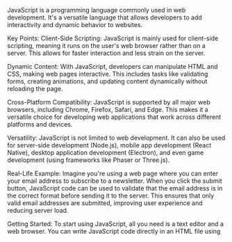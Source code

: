 JavaScript is a programming language commonly used in web development. It's a versatile language that allows developers to add interactivity and dynamic behavior to websites.

Key Points:
Client-Side Scripting: JavaScript is mainly used for client-side scripting, meaning it runs on the user's web browser rather than on a server. This allows for faster interaction and less strain on the server.

Dynamic Content: With JavaScript, developers can manipulate HTML and CSS, making web pages interactive. This includes tasks like validating forms, creating animations, and updating content dynamically without reloading the page.

Cross-Platform Compatibility: JavaScript is supported by all major web browsers, including Chrome, Firefox, Safari, and Edge. This makes it a versatile choice for developing web applications that work across different platforms and devices.

Versatility: JavaScript is not limited to web development. It can also be used for server-side development (Node.js), mobile app development (React Native), desktop application development (Electron), and even game development (using frameworks like Phaser or Three.js).

Real-Life Example:
Imagine you're using a web page where you can enter your email address to subscribe to a newsletter. When you click the submit button, JavaScript code can be used to validate that the email address is in the correct format before sending it to the server. This ensures that only valid email addresses are submitted, improving user experience and reducing server load.

Getting Started:
To start using JavaScript, all you need is a text editor and a web browser. You can write JavaScript code directly in an HTML file using <script> tags, or you can create separate .js files and link them to your HTML documents. There are also many online resources and tutorials available to help you learn JavaScript.

Conclusion:
JavaScript is a powerful and versatile programming language that plays a crucial role in web development. By adding interactivity and dynamic content to websites, it enhances the user experience and enables developers to create rich, engaging web applications.
